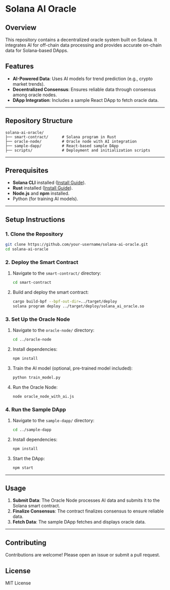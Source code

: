 
# Solana AI Oracle

## Overview
This repository contains a decentralized oracle system built on Solana. It integrates AI for off-chain data processing and provides accurate on-chain data for Solana-based DApps.

## Features
- **AI-Powered Data**: Uses AI models for trend prediction (e.g., crypto market trends).
- **Decentralized Consensus**: Ensures reliable data through consensus among oracle nodes.
- **DApp Integration**: Includes a sample React DApp to fetch oracle data.

---

## Repository Structure

```
solana-ai-oracle/
├── smart-contract/      # Solana program in Rust
├── oracle-node/         # Oracle node with AI integration
├── sample-dapp/         # React-based sample DApp
├── scripts/             # Deployment and initialization scripts
```

---

## Prerequisites
- **Solana CLI** installed ([Install Guide](https://docs.solana.com/cli/install-solana-cli-tools)).
- **Rust** installed ([Install Guide](https://www.rust-lang.org/tools/install)).
- **Node.js** and **npm** installed.
- Python (for training AI models).

---

## Setup Instructions

### 1. Clone the Repository
```bash
git clone https://github.com/your-username/solana-ai-oracle.git
cd solana-ai-oracle
```

### 2. Deploy the Smart Contract
1. Navigate to the `smart-contract/` directory:
   ```bash
   cd smart-contract
   ```
2. Build and deploy the smart contract:
   ```bash
   cargo build-bpf --bpf-out-dir=../target/deploy
   solana program deploy ../target/deploy/solana_ai_oracle.so
   ```

### 3. Set Up the Oracle Node
1. Navigate to the `oracle-node/` directory:
   ```bash
   cd ../oracle-node
   ```
2. Install dependencies:
   ```bash
   npm install
   ```
3. Train the AI model (optional, pre-trained model included):
   ```bash
   python train_model.py
   ```
4. Run the Oracle Node:
   ```bash
   node oracle_node_with_ai.js
   ```

### 4. Run the Sample DApp
1. Navigate to the `sample-dapp/` directory:
   ```bash
   cd ../sample-dapp
   ```
2. Install dependencies:
   ```bash
   npm install
   ```
3. Start the DApp:
   ```bash
   npm start
   ```

---

## Usage
1. **Submit Data**: The Oracle Node processes AI data and submits it to the Solana smart contract.
2. **Finalize Consensus**: The contract finalizes consensus to ensure reliable data.
3. **Fetch Data**: The sample DApp fetches and displays oracle data.

---

## Contributing
Contributions are welcome! Please open an issue or submit a pull request.

## License
MIT License
